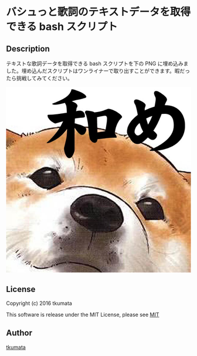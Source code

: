 # バシュっと歌詞のテキストデータを取得できる bash スクリプト

## Description
テキストな歌詞データを取得できる bash スクリプトを下の PNG に埋め込みました。埋め込んだスクリプトはワンライナーで取り出すことができます。暇だったら挑戦してみてください。

!["あ！"](./aaa.png)

## License
Copyright (c) 2016 tkumata

This software is release under the MIT License, please see [MIT](http://opensource.org/licenses/mit-license.php)

## Author
[tkumata](https://github.com/tkumata)
